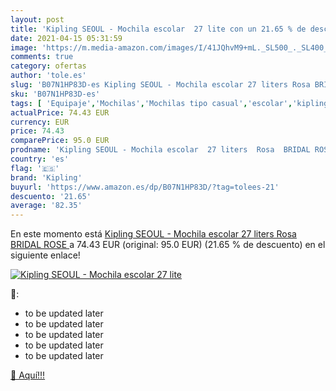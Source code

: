```yaml
---
layout: post
title: 'Kipling SEOUL - Mochila escolar  27 lite con un 21.65 % de descuento'
date: 2021-04-15 05:31:59
image: 'https://m.media-amazon.com/images/I/41JQhvM9+mL._SL500_._SL400_.jpg'
comments: true
category: ofertas
author: 'tole.es'
slug: 'B07N1HP83D-es Kipling SEOUL - Mochila escolar 27 liters Rosa BRIDAL ROSE'
sku: 'B07N1HP83D-es'
tags: [ 'Equipaje','Mochilas','Mochilas tipo casual','escolar','kipling','mochila', ]
actualPrice: 74.43 EUR
currency: EUR
price: 74.43
comparePrice: 95.0 EUR
prodname: 'Kipling SEOUL - Mochila escolar  27 liters  Rosa  BRIDAL ROSE '
country: 'es'
flag: '🇪🇸'
brand: 'Kipling'
buyurl: 'https://www.amazon.es/dp/B07N1HP83D/?tag=tolees-21'
descuento: '21.65'
average: '82.35'
---
```


En este momento está [Kipling SEOUL - Mochila escolar  27 liters  Rosa  BRIDAL ROSE ](https://www.amazon.es/dp/B07N1HP83D/?tag=tolees-21) a 74.43 EUR (original: 95.0 EUR) (21.65 %  de descuento) en el siguiente enlace!

[![Kipling SEOUL - Mochila escolar  27 lite](https://m.media-amazon.com/images/I/41JQhvM9+mL._SL500_._SL400_.jpg)](https://www.amazon.es/dp/B07N1HP83D/?tag=tolees-21)

🔎:

- to be updated later
- to be updated later
- to be updated later
- to be updated later
- to be updated later

[🛒 Aquí!!!](https://www.amazon.es/dp/B07N1HP83D/?tag=tolees-21)
